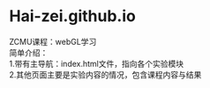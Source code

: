 # Hai-zei.github.io
ZCMU课程：webGL学习                                                                                                         
简单介绍：                                                                                                                  
1.带有主导航：index.html文件，指向各个实验模块                                                                                
2.其他页面主要是实验内容的情况，包含课程内容与结果
